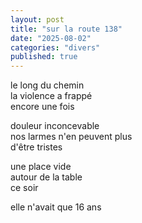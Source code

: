 ```yaml
---
layout: post
title: "sur la route 138"
date: "2025-08-02"
categories: "divers"
published: true
---
```



le long du chemin  
la violence a frappé  
encore une fois  

douleur inconcevable  
nos larmes n'en peuvent plus  
d'être tristes  

une place vide  
autour de la table  
ce soir  

elle n'avait que 16 ans  
